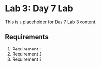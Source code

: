 # Lab 3: Day 7 Lab

This is a placeholder for Day 7 Lab 3 content.

## Requirements

1. Requirement 1
2. Requirement 2
3. Requirement 3